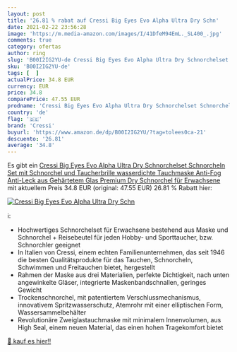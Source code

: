 ```yaml
---
layout: post
title: '26.81 % rabat auf Cressi Big Eyes Evo Alpha Ultra Dry Schn'
date: 2021-02-22 23:56:28
image: 'https://m.media-amazon.com/images/I/41DfeM94EmL._SL400_.jpg'
comments: true
category: ofertas
author: ring
slug: 'B00I2IG2YU-de Cressi Big Eyes Evo Alpha Ultra Dry Schnorchelset...'
sku: 'B00I2IG2YU-de'
tags: [  ]
actualPrice: 34.8 EUR
currency: EUR
price: 34.8
comparePrice: 47.55 EUR
prodname: 'Cressi Big Eyes Evo Alpha Ultra Dry Schnorchelset Schnorcheln Set mit Schnorchel und Taucherbrille wasserdichte Tauchmaske Anti-Fog Anti-Leck aus Gehärtetem Glas Premium Dry Schnorchel für Erwachsene'
country: 'de'
flag: '🇩🇪'
brand: 'Cressi'
buyurl: 'https://www.amazon.de/dp/B00I2IG2YU/?tag=tolees0ca-21'
descuento: '26.81'
average: '34.8'
---
```


Es gibt ein [Cressi Big Eyes Evo Alpha Ultra Dry Schnorchelset Schnorcheln Set mit Schnorchel und Taucherbrille wasserdichte Tauchmaske Anti-Fog Anti-Leck aus Gehärtetem Glas Premium Dry Schnorchel für Erwachsene](https://www.amazon.de/dp/B00I2IG2YU/?tag=tolees0ca-21) mit aktuellem Preis 34.8 EUR (original: 47.55 EUR) 26.81 % Rabatt hier:

[![Cressi Big Eyes Evo Alpha Ultra Dry Schn](https://m.media-amazon.com/images/I/41DfeM94EmL._SL400_.jpg)](https://www.amazon.de/dp/B00I2IG2YU/?tag=tolees0ca-21)

ℹ️:

- Hochwertiges Schnorchelset für Erwachsene bestehend aus Maske und Schnorchel + Reisebeutel für jeden Hobby- und Sporttaucher, bzw. Schnorchler geeignet
- In Italien von Cressi, einem echten Familienunternehmen, das seit 1946 die besten Qualitätsprodukte für das Tauchen, Schnorcheln, Schwimmen und Freitauchen bietet, hergestellt
- Rahmen der Maske aus drei Materialien, perfekte Dichtigkeit, nach unten angewinkelte Gläser, integrierte Maskenbandschnallen, geringes Gewicht
- Trockenschnorchel, mit patentiertem Verschlussmechanismus, innovativem Spritzwasserschutz, Atemrohr mit einer elliptischen Form, Wassersammelbehälter
- Revolutionäre Zweiglastauchmaske mit minimalem Innenvolumen, aus High Seal, einem neuen Material, das einen hohen Tragekomfort bietet

[🛒 kauf es hier!!](https://www.amazon.de/dp/B00I2IG2YU/?tag=tolees0ca-21)
